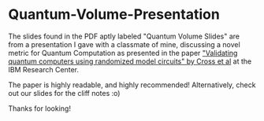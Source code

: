 # Quantum-Volume-Presentation
The slides found in the PDF aptly labeled "Quantum Volume Slides" are from a presentation I gave with a classmate of mine, discussing a novel metric for Quantum Computation as presented in the paper ["Validating quantum computers using randomized model circuits" by Cross et al](https://arxiv.org/pdf/1811.12926) at the IBM Research Center.

The paper is highly readable, and highly recommended! Alternatively, check out our slides for the cliff notes :o)

Thanks for looking!
